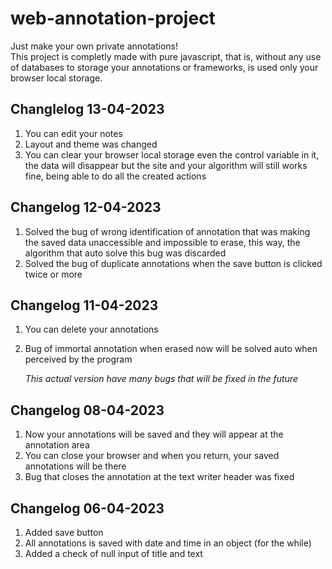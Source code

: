 ﻿# web-annotation-project

Just make your own private annotations!
<br>
This project is completly made with pure javascript, that is, without any use of databases to storage your annotations or frameworks, is used only your browser local storage.

## Changlelog 13-04-2023
1. You can edit your notes
2. Layout and theme was changed
3. You can clear your browser local storage even the control variable in it, the data will disappear but the site and your algorithm will still works fine, being able to do all the created actions

## Changelog 12-04-2023
1. Solved the bug of wrong identification of annotation that was making the saved data unaccessible and impossible to erase, this way, the algorithm that auto solve this bug was discarded
2. Solved the bug of duplicate annotations when the save button is clicked twice or more

## Changelog 11-04-2023
1. You can delete your annotations
2. Bug of immortal annotation when erased now will be solved auto when perceived by the program

   _This actual version have many bugs that will be fixed in the future_

## Changelog 08-04-2023

1. Now your annotations will be saved and they will appear at the annotation area
2. You can close your browser and when you return, your saved annotations will be there
3. Bug that closes the annotation at the text writer header was fixed

## Changelog 06-04-2023

1. Added save button
2. All annotations is saved with date and time in an object (for the while)
3. Added a check of null input of title and text
